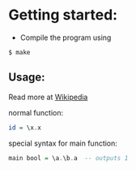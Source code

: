 # Getting started:

- Compile the program using

```shell
$ make
```

## Usage:

Read more at [Wikipedia](https://en.wikipedia.org/wiki/lambda_calculus)

normal function:
```haskell
id = \x.x
```

special syntax for main function:
```haskell
main bool = \a.\b.a  -- outputs 1
```
